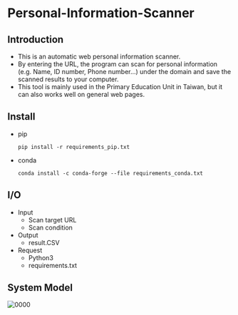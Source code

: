 # Personal-Information-Scanner
## Introduction
* This is an automatic web personal information scanner.
* By entering the URL, the program can scan for personal information (e.g. Name, ID number, Phone number...) under the domain and save the scanned results to your computer.
* This tool is mainly used in the Primary Education Unit in Taiwan, but it can also works well on general web pages.
## Install
* pip
  ```python=
  pip install -r requirements_pip.txt
  ```
* conda
  ```python=
  conda install -c conda-forge --file requirements_conda.txt
  ```
## I/O
* Input
  * Scan target URL
  * Scan condition
* Output
  * result.CSV
* Request
  * Python3
  * requirements.txt
## System Model
![0000](https://user-images.githubusercontent.com/71222731/145263130-48aa8815-af92-4202-a210-780f205164ce.png)

